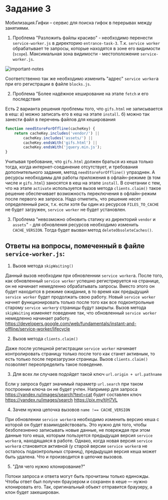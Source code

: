 # Задание 3

Мобилизация.Гифки – сервис для поиска гифок в перерывах между занятиями.

1. Проблема "Разложить файлы красиво" - необходимо перенести `service-worker.js` в директорию `entrance-task-3`. Т.к. `service worker` обрабатывает те запросы, которые находятся в зоне его видимости (`scope`). Максимальная зона видимости - местоположение `service-worker.js`.

![important-notes](https://mdn.mozillademos.org/files/12630/important-notes.png)

Соответственно так же необходимо изменить "адрес" `service worker`a при его регистрации в файле `blocks.js`.

2. Проблема "Более надёжное кеширование на этапе `fetch` и его последствия

Есть 2 варианта решения проблемы того, что `gifs.html` не записывается в кеш:
а) можно записать его в кеш на этапе `install`.
б) можно так занести файл в перечень файлов для кеширования
```javascript
function needStoreForOffline(cacheKey) {
    return cacheKey.includes('vendor/') ||
        cacheKey.includes('assets/') ||
        cacheKey.endsWith('gifs.html') ||
        cacheKey.endsWith('jquery.min.js');
}
```
Учитывая требование, что `gifs.html` должен браться из кеша только тогда, когда интернет-соединение отсутствует, и требования дополнительного задания, метод `needStoreForOffline()` упразднен. А ресурсы необходимы для работы приложения в офлайн-режиме (в том числе и `gifs.html`) заносятся в кеш на этапе `install`.
В сочетании с тем, что на этапе `activate` используется вызов метода `clients.claim()` такое решение обеспечивает возможность переключения в офлайн-режим после первого же запроса.
Надо отметить, что решение несет определенный риск, т.к. если хотя бы один из ресурсов `FILES_TO_CACHE` не будет загружен, `service worker` не будет установлен.

3. Проблема "невозможно обновить статику из директорий `vendor` и `assets`" - для обновления ресурсов необходимо изменить `CACHE_VERSION`. Тогда будет вызван метод `deleteObsoleteCaches()`.


## Ответы на вопросы, помеченный в файле `service-worker.js`:

1. Вызов метода `skipWaiting()`

Данный вызов необходим при обновленнии `service worker`а. После того, как обновленный `service worker` успешно регистрируется на странице, он не начинает немедленно обрабатывать запросы. Вместо этого он будет находится в режиме ожидания, в то время как предыдущий `service worker` будет продолжать свою работу.
Новый `service worker` начнет функционировать только после того как все подконтрольные старому `service worker`у страницы будут закрыты.
Вызов метода `skipWaiting` изменяет поведение так, что обновленный `service worker` немедленно начинает работу.
https://developers.google.com/web/fundamentals/instant-and-offline/service-worker/lifecycle

2. Вызов метода `clients.claim()`

Даже после успешной регистрации `service worker` начинает контролировать страницу только после того как станет активным, то есть только после перезагрузки страницы. Вызов `clients.claim()` позволяет переопределить такое поведение.

3. Для всех ли случаев подойдет такой ключ `url.origin + url.pathname`

Если у запроса будет значимый параметр `url.search` при таком построении ключа он не будет учтен.
Например для запроса https://yandex.ru/images/search?text=cat будет составлен ключ https://yandex.ru/images/search
https://pix.my/tjH7VL

4. Зачем нужна цепочка вызовов `name !== CACHE_VERSION`

При обновлении `service worker`а необходимо изменить версию кеша с которой он будет взаимодействовать.
Это нужно для того, чтобы безболезненно записывать новые данные, не повреждая при этом данные того кеша, которым пользуется предыдущая версия `service worker`а, находящаяся в работе.
Однако, когда новая версия `service worker`а становится активной (у старой версии `service worker`а не осталось подконтрольных страниц), предыдущая версия кеша может быть удалена. Что и производится в цепочке вызовов.

5. "Для чего нужно клонирование?"

Потоки запроса и ответа могут быть прочитаны только единожды. Чтобы ответ был получен браузером и сохранен в кеше — нужно клонировать его.
Так, оригинальный объект отправится браузеру, а клон будет закеширован.
